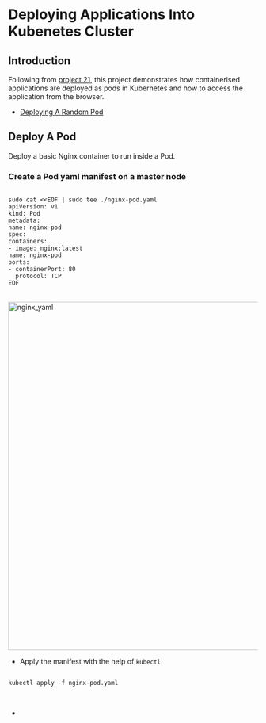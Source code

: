 # Deploying Applications Into Kubenetes Cluster
## Introduction
Following from <a href="https://github.com/earchibong/devops_training/blob/main/kubernetes.md">project 21</a>, this project 
demonstrates how containerised applications are deployed as pods in Kubernetes and how to access the application from 
the browser.

- <a href="https://github.com/earchibong/devops_training/new/main#deploying-a-random-pod">Deploying A Random Pod</a>


## Deploy A Pod
Deploy a basic Nginx container to run inside a Pod.

### Create a Pod yaml manifest on a master node
```

sudo cat <<EOF | sudo tee ./nginx-pod.yaml
apiVersion: v1
kind: Pod
metadata:
name: nginx-pod
spec:
containers:
- image: nginx:latest
name: nginx-pod
ports:
- containerPort: 80
  protocol: TCP
EOF

```

<br>

<img width="703" alt="nginx_yaml" src="https://user-images.githubusercontent.com/92983658/221557439-3a6c1419-e059-4317-ac58-ca4702e58c78.png">

<br>

- Apply the manifest with the help of `kubectl`
```

kubectl apply -f nginx-pod.yaml

```

<br>


- 
